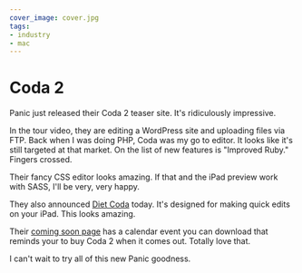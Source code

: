 ```yaml
---
cover_image: cover.jpg
tags:
- industry
- mac
---
```


# Coda 2

Panic just released their Coda 2 teaser site. It's ridiculously impressive.

In the tour video, they are editing a WordPress site and uploading files via FTP. Back when I was doing PHP, Coda was my go to editor. It looks like it's still targeted at that market. On the list of new features is "Improved Ruby." Fingers crossed.

Their fancy CSS editor looks amazing. If that and the iPad preview work with SASS, I'll be very, very happy.

They also announced [Diet Coda](http://panic.com/dietcoda/) today. It's designed for making quick edits on your iPad. This looks amazing.

Their [coming soon page](http://panic.com/coda/comingsoon.html) has a calendar event you can download that reminds your to buy Coda 2 when it comes out. Totally love that.

I can't wait to try all of this new Panic goodness.
